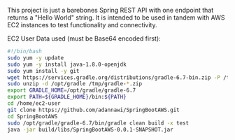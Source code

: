This project is just a barebones Spring REST API with one endpoint that returns a "Hello World" string. It is intended to be used in tandem with AWS EC2 instances to test functionality and connectivity.

EC2 User Data used (must be Base64 encoded first):

```bash
#!/bin/bash
sudo yum -y update
sudo yum -y install java-1.8.0-openjdk
sudo yum install -y git
wget https://services.gradle.org/distributions/gradle-6.7-bin.zip -P /tmp
sudo unzip -d /opt/gradle /tmp/gradle-*.zip
export GRADLE_HOME=/opt/gradle/gradle-6.7
export PATH=${GRADLE_HOME}/bin:${PATH}
cd /home/ec2-user
git clone https://github.com/adannawi/SpringBootAWS.git
cd SpringBootAWS
sudo /opt/gradle/gradle-6.7/bin/gradle clean build -x test
java -jar build/libs/SpringBootAWS-0.0.1-SNAPSHOT.jar
```
